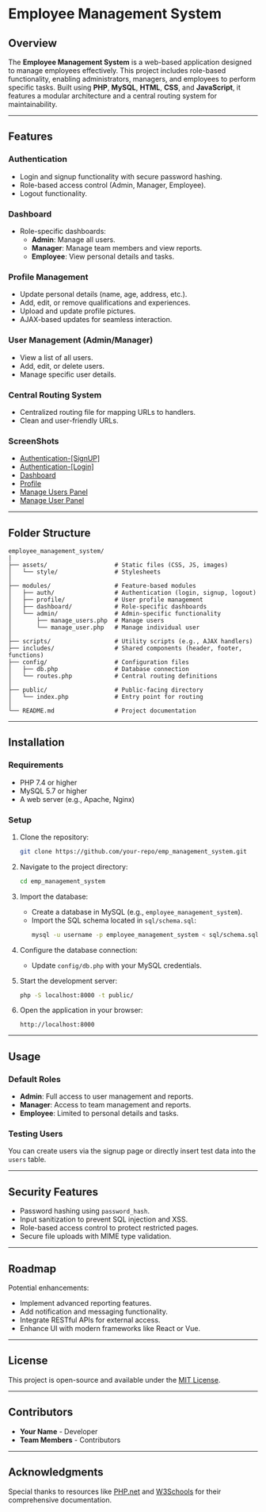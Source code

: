 # Employee Management System

## Overview
The **Employee Management System** is a web-based application designed to manage employees effectively. This project includes role-based functionality, enabling administrators, managers, and employees to perform specific tasks. Built using **PHP**, **MySQL**, **HTML**, **CSS**, and **JavaScript**, it features a modular architecture and a central routing system for maintainability.

---

## Features

### **Authentication**
- Login and signup functionality with secure password hashing.
- Role-based access control (Admin, Manager, Employee).
- Logout functionality.

### **Dashboard**
- Role-specific dashboards:
  - **Admin**: Manage all users.
  - **Manager**: Manage team members and view reports.
  - **Employee**: View personal details and tasks.

### **Profile Management**
- Update personal details (name, age, address, etc.).
- Add, edit, or remove qualifications and experiences.
- Upload and update profile pictures.
- AJAX-based updates for seamless interaction.

### **User Management** (Admin/Manager)
- View a list of all users.
- Add, edit, or delete users.
- Manage specific user details.

### **Central Routing System**
- Centralized routing file for mapping URLs to handlers.
- Clean and user-friendly URLs.

### **ScreenShots**
- [Authentication-[SignUP]](./screenshots/signup.png)
- [Authentication-[Login]](./screenshots/login.png)
- [Dashboard](./screenshots/dashboard.png)
- [Profile](./screenshots/profile.png)
- [Manage Users Panel](./screenshots/manage-users.png)
- [Manage User Panel](./screenshots/manage-user.png)

---

## Folder Structure
```
employee_management_system/
|
├── assets/                   # Static files (CSS, JS, images)
│   └── style/                # Stylesheets
│
├── modules/                  # Feature-based modules
│   ├── auth/                 # Authentication (login, signup, logout)
│   ├── profile/              # User profile management
│   ├── dashboard/            # Role-specific dashboards
│   └── admin/                # Admin-specific functionality
│       ├── manage_users.php  # Manage users
│       └── manage_user.php   # Manage individual user
│
├── scripts/                  # Utility scripts (e.g., AJAX handlers)
├── includes/                 # Shared components (header, footer, functions)
├── config/                   # Configuration files
│   ├── db.php                # Database connection
│   └── routes.php            # Central routing definitions
│
├── public/                   # Public-facing directory
│   └── index.php             # Entry point for routing
│
└── README.md                 # Project documentation
```

---

## Installation

### **Requirements**
- PHP 7.4 or higher
- MySQL 5.7 or higher
- A web server (e.g., Apache, Nginx)

### **Setup**
1. Clone the repository:
   ```bash
   git clone https://github.com/your-repo/emp_management_system.git
   ```

2. Navigate to the project directory:
   ```bash
   cd emp_management_system
   ```

3. Import the database:
   - Create a database in MySQL (e.g., `employee_management_system`).
   - Import the SQL schema located in `sql/schema.sql`:
     ```bash
     mysql -u username -p employee_management_system < sql/schema.sql
     ```

4. Configure the database connection:
   - Update `config/db.php` with your MySQL credentials.

5. Start the development server:
   ```bash
   php -S localhost:8000 -t public/
   ```

6. Open the application in your browser:
   ```
   http://localhost:8000
   ```

---

## Usage

### **Default Roles**
- **Admin**: Full access to user management and reports.
- **Manager**: Access to team management and reports.
- **Employee**: Limited to personal details and tasks.

### **Testing Users**
You can create users via the signup page or directly insert test data into the `users` table.

---

## Security Features
- Password hashing using `password_hash`.
- Input sanitization to prevent SQL injection and XSS.
- Role-based access control to protect restricted pages.
- Secure file uploads with MIME type validation.

---

## Roadmap
Potential enhancements:
- Implement advanced reporting features.
- Add notification and messaging functionality.
- Integrate RESTful APIs for external access.
- Enhance UI with modern frameworks like React or Vue.

---

## License
This project is open-source and available under the [MIT License](LICENSE).

---

## Contributors
- **Your Name** - Developer
- **Team Members** - Contributors

---

## Acknowledgments
Special thanks to resources like [PHP.net](https://www.php.net/) and [W3Schools](https://www.w3schools.com/) for their comprehensive documentation.

